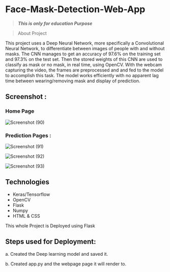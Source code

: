 # Face-Mask-Detection-Web-App
>***This is only for education Purpose*** 

> About Project

This project uses a Deep Neural Network, more specifically a Convolutional Neural Network, to differentiate between images of people with and without masks. The CNN manages to get an accuracy of 97.6% on the training set and 97.3% on the test set. Then the stored weights of this CNN are used to classify as mask or no mask, in real time, using OpenCV. With the webcam capturing the video, the frames are preprocessed and and fed to the model to accomplish this task. The model works efficiently with no apparent lag time between wearing/removing mask and display of prediction.

## Screenshot :

### Home Page
![Screenshot (90)](https://user-images.githubusercontent.com/63738852/104327999-60b1c480-5511-11eb-97fa-95f705c36383.png)


### Prediction Pages :

![Screenshot (91)](https://user-images.githubusercontent.com/63738852/104328023-660f0f00-5511-11eb-9acf-fe8162393690.png)



![Screenshot (92)](https://user-images.githubusercontent.com/63738852/104328024-66a7a580-5511-11eb-8d65-b038b2feccde.png)




![Screenshot (93)](https://user-images.githubusercontent.com/63738852/104328027-68716900-5511-11eb-846c-71b060e9fc8a.png)




## Technologies

* Keras/Tensorflow
* OpenCV
* Flask
* Numpy
* HTML & CSS

This whole Project is Deployed using Flask

## Steps used for Deployment:

a. Created the Deep learning model and saved it.

b. Created app.py and the webpage page it will render to.
